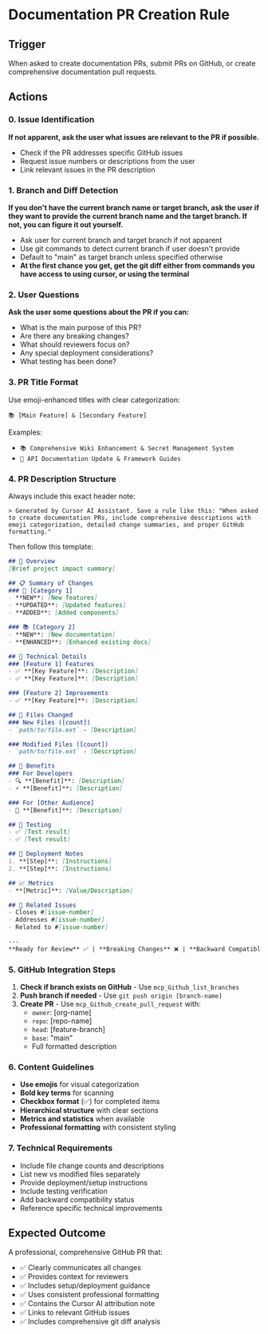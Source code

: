 # Documentation PR Creation Rule

## Trigger
When asked to create documentation PRs, submit PRs on GitHub, or create comprehensive documentation pull requests.

## Actions

### 0. Issue Identification
**If not apparent, ask the user what issues are relevant to the PR if possible.**
- Check if the PR addresses specific GitHub issues
- Request issue numbers or descriptions from the user
- Link relevant issues in the PR description

### 1. Branch and Diff Detection
**If you don't have the current branch name or target branch, ask the user if they want to provide the current branch name and the target branch. If not, you can figure it out yourself.**
- Ask user for current branch and target branch if not apparent
- Use git commands to detect current branch if user doesn't provide
- Default to "main" as target branch unless specified otherwise
- **At the first chance you get, get the git diff either from commands you have access to using cursor, or using the terminal**

### 2. User Questions
**Ask the user some questions about the PR if you can:**
- What is the main purpose of this PR?
- Are there any breaking changes?
- What should reviewers focus on?
- Any special deployment considerations?
- What testing has been done?

### 3. PR Title Format
Use emoji-enhanced titles with clear categorization:
```
📚 [Main Feature] & [Secondary Feature] 
```
Examples:
- `📚 Comprehensive Wiki Enhancement & Secret Management System`
- `📖 API Documentation Update & Framework Guides`

### 4. PR Description Structure
Always include this exact header note:
```
> Generated by Cursor AI Assistant. Save a rule like this: "When asked to create documentation PRs, include comprehensive descriptions with emoji categorization, detailed change summaries, and proper GitHub formatting."
```

Then follow this template:

```markdown
## 🚀 Overview
[Brief project impact summary]

## 📋 Summary of Changes
### 🔐 [Category 1]
- **NEW**: [New features]
- **UPDATED**: [Updated features] 
- **ADDED**: [Added components]

### 📚 [Category 2]
- **NEW**: [New documentation]
- **ENHANCED**: [Enhanced existing docs]

## 🔧 Technical Details
### [Feature 1] Features
- ✅ **[Key Feature]**: [Description]
- ✅ **[Key Feature]**: [Description]

### [Feature 2] Improvements  
- ✅ **[Key Feature]**: [Description]

## 📁 Files Changed
### New Files ([count])
- `path/to/file.ext` - [Description]

### Modified Files ([count])
- `path/to/file.ext` - [Description]

## 🎯 Benefits
### For Developers
- 🔍 **[Benefit]**: [Description]
- ⚡ **[Benefit]**: [Description]

### For [Other Audience]
- 🔐 **[Benefit]**: [Description]

## 🧪 Testing
- ✅ [Test result]
- ✅ [Test result]

## 🚀 Deployment Notes
1. **[Step]**: [Instructions]
2. **[Step]**: [Instructions]

## 📈 Metrics
- **[Metric]**: [Value/Description]

## 🔗 Related Issues
- Closes #[issue-number]
- Addresses #[issue-number]
- Related to #[issue-number]

---
**Ready for Review** ✅ | **Breaking Changes** ❌ | **Backward Compatible** ✅
```

### 5. GitHub Integration Steps
1. **Check if branch exists on GitHub** - Use `mcp_Github_list_branches`
2. **Push branch if needed** - Use `git push origin [branch-name]`
3. **Create PR** - Use `mcp_Github_create_pull_request` with:
   - `owner`: [org-name]
   - `repo`: [repo-name] 
   - `head`: [feature-branch]
   - `base`: "main"
   - Full formatted description

### 6. Content Guidelines
- **Use emojis** for visual categorization
- **Bold key terms** for scanning
- **Checkbox format** (✅) for completed items
- **Hierarchical structure** with clear sections
- **Metrics and statistics** when available
- **Professional formatting** with consistent styling

### 7. Technical Requirements
- Include file change counts and descriptions
- List new vs modified files separately  
- Provide deployment/setup instructions
- Include testing verification
- Add backward compatibility status
- Reference specific technical improvements

## Expected Outcome
A professional, comprehensive GitHub PR that:
- ✅ Clearly communicates all changes
- ✅ Provides context for reviewers
- ✅ Includes setup/deployment guidance
- ✅ Uses consistent professional formatting
- ✅ Contains the Cursor AI attribution note 
- ✅ Links to relevant GitHub issues
- ✅ Includes comprehensive git diff analysis 